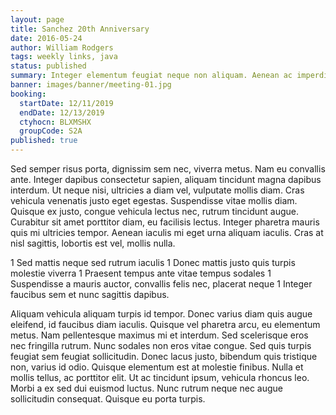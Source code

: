 ```yaml
---
layout: page
title: Sanchez 20th Anniversary
date: 2016-05-24
author: William Rodgers
tags: weekly links, java
status: published
summary: Integer elementum feugiat neque non aliquam. Aenean ac imperdiet ex.
banner: images/banner/meeting-01.jpg
booking:
  startDate: 12/11/2019
  endDate: 12/13/2019
  ctyhocn: BLXMSHX
  groupCode: S2A
published: true
---
```

Sed semper risus porta, dignissim sem nec, viverra metus. Nam eu convallis ante. Integer dapibus consectetur sapien, aliquam tincidunt magna dapibus interdum. Ut neque nisi, ultricies a diam vel, vulputate mollis diam. Cras vehicula venenatis justo eget egestas. Suspendisse vitae mollis diam. Quisque ex justo, congue vehicula lectus nec, rutrum tincidunt augue. Curabitur sit amet porttitor diam, eu facilisis lectus. Integer pharetra mauris quis mi ultricies tempor. Aenean iaculis mi eget urna aliquam iaculis. Cras at nisl sagittis, lobortis est vel, mollis nulla.

1 Sed mattis neque sed rutrum iaculis
1 Donec mattis justo quis turpis molestie viverra
1 Praesent tempus ante vitae tempus sodales
1 Suspendisse a mauris auctor, convallis felis nec, placerat neque
1 Integer faucibus sem et nunc sagittis dapibus.

Aliquam vehicula aliquam turpis id tempor. Donec varius diam quis augue eleifend, id faucibus diam iaculis. Quisque vel pharetra arcu, eu elementum metus. Nam pellentesque maximus mi et interdum. Sed scelerisque eros nec fringilla rutrum. Nunc sodales non eros vitae congue. Sed quis turpis feugiat sem feugiat sollicitudin. Donec lacus justo, bibendum quis tristique non, varius id odio. Quisque elementum est at molestie finibus. Nulla et mollis tellus, ac porttitor elit. Ut ac tincidunt ipsum, vehicula rhoncus leo. Morbi a ex sed dui euismod luctus. Nunc rutrum neque nec augue sollicitudin consequat. Quisque eu porta turpis.
